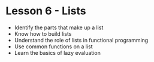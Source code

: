 # Lesson 6 - Lists

- Identify the parts that make up a list
- Know how to build lists
- Understand the role of lists in functional programming
- Use common functions on a list
- Learn the basics of lazy evaluation